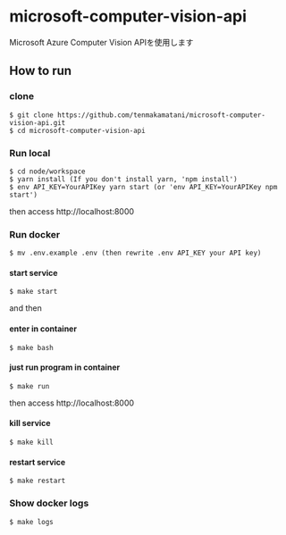 # microsoft-computer-vision-api

Microsoft Azure Computer Vision APIを使用します

## How to run

### clone

```
$ git clone https://github.com/tenmakamatani/microsoft-computer-vision-api.git
$ cd microsoft-computer-vision-api
```

### Run local

```
$ cd node/workspace
$ yarn install (If you don't install yarn, 'npm install')
$ env API_KEY=YourAPIKey yarn start (or 'env API_KEY=YourAPIKey npm start')
```
then access http://localhost:8000

### Run docker

```
$ mv .env.example .env (then rewrite .env API_KEY your API key)
```

#### start service

```
$ make start
```

and then

#### enter in container

```
$ make bash
```

#### just run program in container

```
$ make run
```
then access http://localhost:8000

#### kill service

```
$ make kill
```

#### restart service

```
$ make restart
```

### Show docker logs

```
$ make logs
```